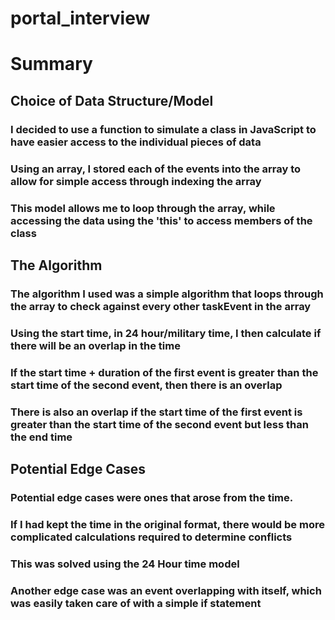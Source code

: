 # portal_interview

# Summary
## Choice of Data Structure/Model
### I decided to use a function to simulate a class in JavaScript to have easier access to the individual pieces of data
### Using an array, I stored each of the events into the array to allow for simple access through indexing the array
### This model allows me to loop through the array, while accessing the data using the 'this' to access members of the class

## The Algorithm
### The algorithm I used was a simple algorithm that loops through the array to check against every other taskEvent in the array
### Using the start time, in 24 hour/military time, I then calculate if there will be an overlap in the time
### If the start time + duration of the first event is greater than the start time of the second event, then there is an overlap
### There is also an overlap if the start time of the first event is greater than the start time of the second event but less than the end time

## Potential Edge Cases
### Potential edge cases were ones that arose from the time.
### If I had kept the time in the original format, there would be more complicated calculations required to determine conflicts
### This was solved using the 24 Hour time model
### Another edge case was an event overlapping with itself, which was easily taken care of with a simple if statement
